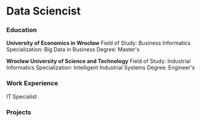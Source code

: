 # Data Sciencist

### Education
**University of Economics in Wrocław**
Field of Study: Business Informatics 
Specialization: Big Data in Business 
Degree: Master's

**Wrocław University of Science and Technology**
Field of Study: Industrial Informatics 
Specialization: Intelligent Industrial Systems
Degree: Engineer's

### Work Experience

IT Specialist 

### Projects
